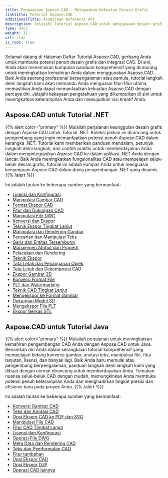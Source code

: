 ```yaml
---
title: Penguasaan Aspose.CAD - Melepaskan Kekuatan Desain Grafis
linktitle: Tutorial Aspose.CAD
additionalTitle: Asumsikan Referensi API
description: Jelajahi Tutorial Aspose.CAD untuk penguasaan desain grafis. Tingkatkan keterampilan Anda dengan panduan langkah demi langkah tentang integrasi CAD dan keluarkan potensi kreatif Anda.
type: docs
weight: 11
url: /id/
is_root: true
---
```


Selamat datang di Halaman Daftar Tutorial Aspose.CAD, gerbang Anda untuk membuka potensi penuh desain grafis dan integrasi CAD. Di sini, Anda akan menemukan kumpulan panduan komprehensif yang dirancang untuk meningkatkan kemahiran Anda dalam menggunakan Aspose.CAD. Baik Anda seorang profesional berpengalaman atau pemula, tutorial langkah demi langkah kami akan memandu Anda menguasai fitur-fitur utama, memastikan Anda dapat memanfaatkan kekuatan Aspose.CAD dengan percaya diri. Jelajahi kekayaan pengetahuan yang dikumpulkan di sini untuk meningkatkan keterampilan Anda dan mewujudkan visi kreatif Anda.

## Aspose.CAD untuk Tutorial .NET
{{% alert color="primary" %}}
Mulailah perjalanan keunggulan desain grafis dengan Aspose.CAD untuk Tutorial .NET. Koleksi pilihan ini dirancang untuk pengembang yang ingin memanfaatkan potensi penuh Aspose.CAD dalam kerangka .NET. Tutorial kami memberikan panduan mendalam, petunjuk langkah demi langkah, dan contoh praktis untuk memberdayakan Anda dalam mengintegrasikan Aspose.CAD ke dalam aplikasi .NET Anda dengan lancar. Baik Anda meningkatkan fungsionalitas CAD atau mempelajari seluk-beluk desain grafis, tutorial ini adalah kompas Anda untuk menguasai kemampuan Aspose.CAD dalam dunia pengembangan .NET yang dinamis.
{{% /alert %}}

Ini adalah tautan ke beberapa sumber yang bermanfaat:
 
- [Lisensi dan Konfigurasi](./net/licensing-and-configuration/)
- [Manipulasi Gambar CAD](./net/cad-drawing-manipulation/)
- [Format Ekspor CAD](./net/cad-export-formats/)
- [Fitur dan Dukungan CAD](./net/cad-features-and-support/)
- [Manipulasi File DWG](./net/dwg-file-manipulation/)
- [Konversi dan Ekspor](./net/conversion-and-export/)
- [Teknik Ekspor Tingkat Lanjut](./net/advanced-export-techniques/)
- [Manipulasi dan Rendering Gambar](./net/image-manipulation-and-rendering/)
- [Pencarian dan Manipulasi Teks](./net/text-search-and-manipulation/)
- [Garis dan Entitas Tersembunyi](./net/hidden-lines-and-entities/)
- [Manajemen Atribut dan Properti](./net/attribute-and-property-management/)
- [Pelacakan dan Rendering](./net/tracking-and-rendering/)
- [Teknik Ekspor](./net/export-techniques/)
- [Tata Letak dan Penanganan Objek](./net/layout-and-object-handling/)
- [Tata Letak dan Dekomposisi CAD](./net/cad-layouts-and-decomposition/)
- [Ekspor Gambar 3D](./net/3d-image-export/)
- [Konversi Format File](./net/file-format-conversion/)
- [PLT dan Watermarking](./net/plt-and-watermarking/)
- [Teknik CAD Tingkat Lanjut](./net/advanced-cad-techniques/)
- [Mengekspor ke Format Gambar](./net/exporting-to-image-formats/)
- [Dukungan Model 3D](./net/3d-model-support/)
- [Mengekspor File PLT](./net/exporting-plt-files/)
- [Ekspor Berkas STL](./net/stl-file-export/)


## Aspose.CAD untuk Tutorial Java
{{% alert color="primary" %}}
Mulailah perjalanan untuk meningkatkan kemahiran pengembangan CAD Anda dengan Aspose.CAD untuk Java. Benamkan diri Anda dalam serangkaian tutorial komprehensif yang mempelajari bidang konversi gambar, anotasi teks, manipulasi file, fitur lanjutan, lisensi, dan banyak lagi. Baik Anda baru memulai atau pengembang berpengalaman, panduan langkah demi langkah kami yang dibuat dengan cermat dirancang untuk memberdayakan Anda. Temukan nuansa seluk-beluk CAD dengan mudah, memungkinkan Anda membuka potensi penuh keterampilan Anda dan menghadirkan tingkat presisi dan efisiensi baru pada proyek Anda.
{{% /alert %}}

Ini adalah tautan ke beberapa sumber yang bermanfaat:
 
- [Konversi Gambar CAD](./java/cad-drawing-conversion/)
- [Teks dan Anotasi CAD](./java/cad-text-and-annotation/)
- [Opsi Ekspor CAD ke PDF dan SVG](./java/cad-to-pdf-and-svg-export-options/)
- [Manipulasi File CAD](./java/cad-file-manipulation/)
- [Fitur CAD Tingkat Lanjut](./java/advanced-cad-features/)
- [Lisensi dan Konfigurasi](./java/licensing-and-configuration/)
- [Operasi File DWG](./java/dwg-file-operations/)
- [Meta Data dan Rendering CAD](./java/cad-meta-data-and-rendering/)
- [Teks dan Pemformatan CAD](./java/cad-text-and-formatting/)
- [Fitur tambahan](./java/additional-features/)
- [Opsi Ekspor CAD](./java/cad-export-options/)
- [Opsi Ekspor DJP](./java/dgn-export-options/)
- [Operasi CAD lainnya](./java/other-cad-operations/)



